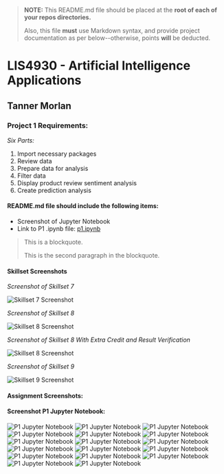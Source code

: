 > **NOTE:** This README.md file should be placed at the **root of each of your repos directories.**
>
>Also, this file **must** use Markdown syntax, and provide project documentation as per below--otherwise, points **will** be deducted.
>

# LIS4930 - Artificial Intelligence Applications

## Tanner Morlan

### Project 1 Requirements:

*Six Parts:*
1. Import necessary packages
1. Review data
1. Prepare data for analysis
1. Filter data
1. Display product review sentiment analysis
1. Create prediction analysis



#### README.md file should include the following items:

* Screenshot of Jupyter Notebook
* Link to P1 .ipynb file: [p1.ipynb](p1.ipynb "P1 Jupyter Notebook")

> This is a blockquote.
> 
> This is the second paragraph in the blockquote.
>

#### Skillset Screenshots

*Screenshot of Skillset 7*

![Skillset 7 Screenshot](img/skillset_7_pseudo_random_numbers_list_with_validation.png)

*Screenshot of Skillset 8*

![Skillset 8 Screenshot](img/skillset_8_interest_calculator_with_data_validation.png)

*Screenshot of Skillset 8 With Extra Credit and Result Verification*

![Skillset 8 Screenshot](img/skillset_8_interest_calculator_with_data_validation_extra_credit.png)

*Screenshot of Skillset 9*

![Skillset 9 Screenshot](img/skillset_9_guessing_game_with_validation.png)

#### Assignment Screenshots:

#### Screenshot P1 Jupyter Notebook:

![P1 Jupyter Notebook](img/p1_jupyter_notebook_1.png "P1 Jupyter Notebook")
![P1 Jupyter Notebook](img/p1_jupyter_notebook_2.png "P1 Jupyter Notebook")
![P1 Jupyter Notebook](img/p1_jupyter_notebook_3.png "P1 Jupyter Notebook")
![P1 Jupyter Notebook](img/p1_jupyter_notebook_4.png "P1 Jupyter Notebook")
![P1 Jupyter Notebook](img/p1_jupyter_notebook_5.png "P1 Jupyter Notebook")
![P1 Jupyter Notebook](img/p1_jupyter_notebook_6.png "P1 Jupyter Notebook")
![P1 Jupyter Notebook](img/p1_jupyter_notebook_7.png "P1 Jupyter Notebook")
![P1 Jupyter Notebook](img/p1_jupyter_notebook_8.png "P1 Jupyter Notebook")
![P1 Jupyter Notebook](img/p1_jupyter_notebook_9.png "P1 Jupyter Notebook")
![P1 Jupyter Notebook](img/p1_jupyter_notebook_10.png "P1 Jupyter Notebook")
![P1 Jupyter Notebook](img/p1_jupyter_notebook_11.png "P1 Jupyter Notebook")
![P1 Jupyter Notebook](img/p1_jupyter_notebook_12.png "P1 Jupyter Notebook")
![P1 Jupyter Notebook](img/p1_jupyter_notebook_13.png "P1 Jupyter Notebook")
![P1 Jupyter Notebook](img/p1_jupyter_notebook_14.png "P1 Jupyter Notebook")
![P1 Jupyter Notebook](img/p1_jupyter_notebook_15.png "P1 Jupyter Notebook")
![P1 Jupyter Notebook](img/p1_jupyter_notebook_16.png "P1 Jupyter Notebook")
![P1 Jupyter Notebook](img/p1_jupyter_notebook_17.png "P1 Jupyter Notebook")